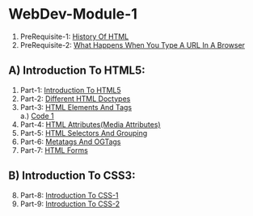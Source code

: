 # WebDev-Module-1

1. PreRequisite-1: [History Of HTML](PreRequisite-1-History_Of_HTML.md)
2. PreRequisite-2: [What Happens When You Type A URL In A Browser](https://github.com/DevIncept/WebDev-Module-1/blob/main/PreRequisite-2-What_happens_when_you_type_URL.md)

## A) Introduction To HTML5:
   
   1. Part-1: [Introduction To HTML5](Part-1-Introduction_to_HTML5.md)          
   2. Part-2: [Different HTML Doctypes](https://github.com/DevIncept/WebDev-Module-1/blob/main/Part-2-Different_HTML_Doctypes.md)              
   3. Part-3: [HTML Elements And Tags](https://github.com/DevIncept/WebDev-Module-1/blob/main/Part-3-HTML_Elements_And_Tags.md)      
          a.) [Code 1](https://github.com/DevIncept/WebDev-Module-1/blob/main/Code-1-First_Example.html)                 
   4. Part-4: [HTML Attributes(Media Attributes)](https://github.com/DevIncept/WebDev-Module-1/blob/main/Part-4-HTML_Attributes(Media%20Attributes).md)        
   5. Part-5: [HTML Selectors And Grouping](https://github.com/DevIncept/WebDev-Module-1/blob/main/Part-5-HTML_Selectors_And_Grouping.md)             
   6. Part-6: [Metatags And OGTags](https://github.com/DevIncept/WebDev-Module-1/blob/main/Part-6-Metatags_And_OGTags.md)                  
   7. Part-7: [HTML Forms](https://github.com/DevIncept/WebDev-Module-1/blob/main/Part-7-HTML_Forms.md)                   

## B) Introduction To CSS3:

   8. Part-8: [Introduction To CSS-1](https://github.com/DevIncept/WebDev-Module-1/blob/main/Part-8-Introduction_to_CSS-1.md)
   9. Part-9: [Introduction To CSS-2](https://github.com/DevIncept/WebDev-Module-1/blob/main/Part-9-Introduction_to_CSS-2.md)

